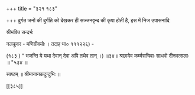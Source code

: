 +++
title = "३२१ १८३"

+++
दुर्गत जनों की दुर्गति को देखकर ही सज्जनवृन्द की कृपा होती है, इस में निज उपासनादि 

श्रीभक्ति सन्दर्भः 

नलकूवर - मणिग्रीवयोः । तदाह भा० १११२२६) - 

(१८३ ) " भजन्ति ये यथा देवान् देवा अपि तथैव तान् ।) ॥३४॥ श्रछायेव कर्म्मसचिवाः साधवो दीनवत्सलाः ॥ "५३४ ॥ 

स्पष्टम् ॥ श्रीमानानकदुन्दुभिः ॥ 

[[३८५]]
